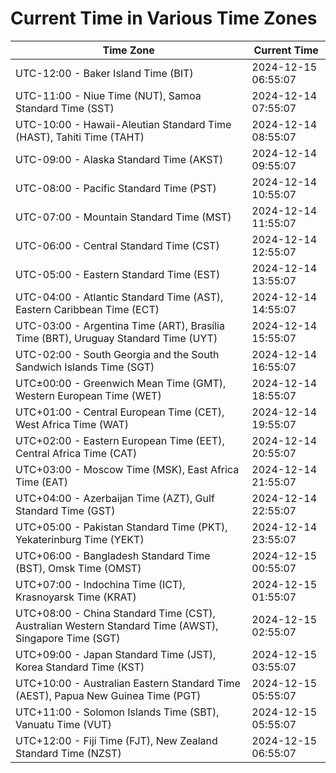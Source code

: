 # Current Time in Various Time Zones

| Time Zone | Current Time |
|-----------|--------------|
| UTC-12:00 - Baker Island Time (BIT) | 2024-12-15 06:55:07 |
| UTC-11:00 - Niue Time (NUT), Samoa Standard Time (SST) | 2024-12-14 07:55:07 |
| UTC-10:00 - Hawaii-Aleutian Standard Time (HAST), Tahiti Time (TAHT) | 2024-12-14 08:55:07 |
| UTC-09:00 - Alaska Standard Time (AKST) | 2024-12-14 09:55:07 |
| UTC-08:00 - Pacific Standard Time (PST) | 2024-12-14 10:55:07 |
| UTC-07:00 - Mountain Standard Time (MST) | 2024-12-14 11:55:07 |
| UTC-06:00 - Central Standard Time (CST) | 2024-12-14 12:55:07 |
| UTC-05:00 - Eastern Standard Time (EST) | 2024-12-14 13:55:07 |
| UTC-04:00 - Atlantic Standard Time (AST), Eastern Caribbean Time (ECT) | 2024-12-14 14:55:07 |
| UTC-03:00 - Argentina Time (ART), Brasília Time (BRT), Uruguay Standard Time (UYT) | 2024-12-14 15:55:07 |
| UTC-02:00 - South Georgia and the South Sandwich Islands Time (SGT) | 2024-12-14 16:55:07 |
| UTC±00:00 - Greenwich Mean Time (GMT), Western European Time (WET) | 2024-12-14 18:55:07 |
| UTC+01:00 - Central European Time (CET), West Africa Time (WAT) | 2024-12-14 19:55:07 |
| UTC+02:00 - Eastern European Time (EET), Central Africa Time (CAT) | 2024-12-14 20:55:07 |
| UTC+03:00 - Moscow Time (MSK), East Africa Time (EAT) | 2024-12-14 21:55:07 |
| UTC+04:00 - Azerbaijan Time (AZT), Gulf Standard Time (GST) | 2024-12-14 22:55:07 |
| UTC+05:00 - Pakistan Standard Time (PKT), Yekaterinburg Time (YEKT) | 2024-12-14 23:55:07 |
| UTC+06:00 - Bangladesh Standard Time (BST), Omsk Time (OMST) | 2024-12-15 00:55:07 |
| UTC+07:00 - Indochina Time (ICT), Krasnoyarsk Time (KRAT) | 2024-12-15 01:55:07 |
| UTC+08:00 - China Standard Time (CST), Australian Western Standard Time (AWST), Singapore Time (SGT) | 2024-12-15 02:55:07 |
| UTC+09:00 - Japan Standard Time (JST), Korea Standard Time (KST) | 2024-12-15 03:55:07 |
| UTC+10:00 - Australian Eastern Standard Time (AEST), Papua New Guinea Time (PGT) | 2024-12-15 05:55:07 |
| UTC+11:00 - Solomon Islands Time (SBT), Vanuatu Time (VUT) | 2024-12-15 05:55:07 |
| UTC+12:00 - Fiji Time (FJT), New Zealand Standard Time (NZST) | 2024-12-15 06:55:07 |
